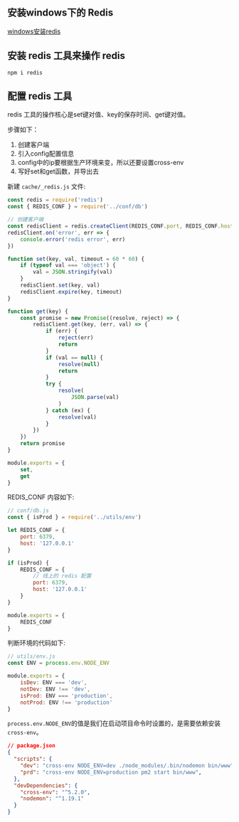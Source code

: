## 安装windows下的 Redis
[windows安装redis](https://www.runoob.com/redis/redis-install.html)

## 安装 redis 工具来操作 redis
```shell
npm i redis
```

## 配置 redis 工具 
redis 工具的操作核心是set键对值、key的保存时间、get键对值。

步骤如下：
1. 创建客户端
2. 引入config配置信息
3. config中的ip要根据生产环境来变，所以还要设置cross-env
4. 写好set和get函数，并导出去

新建 `cache/_redis.js` 文件:
```js
const redis = require('redis')
const { REDIS_CONF } = require('../conf/db')

// 创建客户端
const redisClient = redis.createClient(REDIS_CONF.port, REDIS_CONF.host)
redisClient.on('error', err => {
    console.error('redis error', err)
})

function set(key, val, timeout = 60 * 60) {
    if (typeof val === 'object') {
        val = JSON.stringify(val)
    }
    redisClient.set(key, val)
    redisClient.expire(key, timeout)
}

function get(key) {
    const promise = new Promise((resolve, reject) => {
        redisClient.get(key, (err, val) => {
            if (err) {
                reject(err)
                return
            }
            if (val == null) {
                resolve(null)
                return
            }
            try {
                resolve(
                    JSON.parse(val)
                )
            } catch (ex) {
                resolve(val)
            }
        })
    })
    return promise
}

module.exports = {
    set,
    get
}
```

REDIS_CONF 内容如下:
```js
// conf/db.js
const { isProd } = require('../utils/env')

let REDIS_CONF = {
    port: 6379,
    host: '127.0.0.1'
}

if (isProd) {
    REDIS_CONF = {
        // 线上的 redis 配置
        port: 6379,
        host: '127.0.0.1'
    }
}

module.exports = {
    REDIS_CONF
}
```

判断环境的代码如下:
```js
// utils/env.js
const ENV = process.env.NODE_ENV

module.exports = {
    isDev: ENV === 'dev',
    notDev: ENV !== 'dev',
    isProd: ENV === 'production',
    notProd: ENV !== 'production'
}
```

`process.env.NODE_ENV`的值是我们在启动项目命令时设置的，是需要依赖安装 `cross-env`。

```json
// package.json
{
  "scripts": {
    "dev": "cross-env NODE_ENV=dev ./node_modules/.bin/nodemon bin/www",
    "prd": "cross-env NODE_ENV=production pm2 start bin/www",
  },
  "devDependencies": {
    "cross-env": "^5.2.0",
    "nodemon": "^1.19.1"
  }
}
```